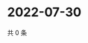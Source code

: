 # 2022-07-30

共 0 条

<!-- BEGIN WEIBO -->
<!-- 最后更新时间 Sat Jul 30 2022 15:01:07 GMT+0800 (China Standard Time) -->

<!-- END WEIBO -->
